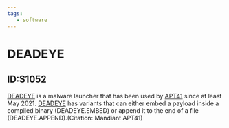 ```yaml
---
tags:
   - software
---
```

# DEADEYE
## ID:S1052
[DEADEYE](software/S1052) is a malware launcher that has been used by [APT41](groups/G0096) since at least May 2021. [DEADEYE](software/S1052) has variants that can either embed a payload inside a compiled binary (DEADEYE.EMBED) or append it to the end of a file (DEADEYE.APPEND).(Citation: Mandiant APT41)
